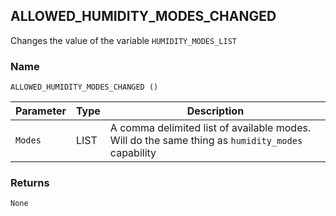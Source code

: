 ## ALLOWED\_HUMIDITY\_MODES\_CHANGED

Changes the value of the variable `HUMIDITY_MODES_LIST`


### Name

`ALLOWED_HUMIDITY_MODES_CHANGED ()`


| Parameter | Type | Description                                                                                      |
| --------- | ---- | ------------------------------------------------------------------------------------------------ |
| `Modes`   | LIST | A comma delimited list of available modes. Will do the same thing as `humidity_modes` capability |


### Returns

`None`



